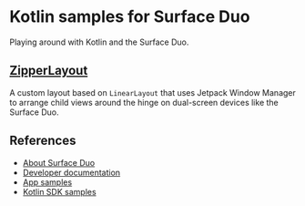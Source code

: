# Kotlin samples for Surface Duo

Playing around with Kotlin and the Surface Duo.

## [ZipperLayout](https://github.com/conceptdev/kotlin-samples/blob/main/ZipperLayout/README.md)

A custom layout based on `LinearLayout` that uses Jetpack Window Manager to arrange child views around the hinge on dual-screen devices like the Surface Duo.

## References

- [About Surface Duo](https://www.microsoft.com/surface/devices/surface-duo)
- [Developer documentation](https://docs.microsoft.com/dual-screen)
- [App samples](https://github.com/microsoft/surface-duo-app-samples)
- [Kotlin SDK samples](https://github.com/microsoft/surface-duo-sdk-samples-kotlin)